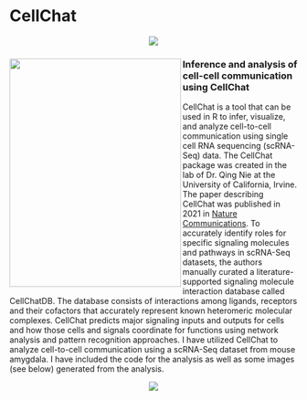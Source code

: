 # CellChat

<p align="center">
<img src="https://github.com/gddalton2003/demo_rep/blob/main/CellChat2.png">  
</p>

<h3><img src="https://github.com/gddalton2003/demo_rep/blob/main/CellChatPaper.png" width="300" height="400" align = "left"> Inference and analysis of cell-cell communication using CellChat </h3>

CellChat is a tool that can be used in R to infer, visualize, and analyze cell-to-cell communication using single cell RNA sequencing (scRNA-Seq) data. The CellChat package was created in the lab of Dr. Qing Nie at the University of California, Irvine. The paper describing CellChat was published in 2021 in [Nature Communications](https://www.nature.com/articles/s41467-021-21246-9). To accurately identify roles for specific signaling molecules and pathways in scRNA-Seq datasets, the authors manually curated a literature-supported signaling molecule interaction database called CellChatDB. The database consists of interactions among ligands, receptors and their cofactors that accurately represent known heteromeric molecular complexes. CellChat predicts major signaling inputs and outputs for cells and how those cells and signals coordinate for functions using network analysis and pattern recognition approaches. I have utilized CellChat to analyze cell-to-cell communication using a scRNA-Seq dataset from mouse amygdala. I have included the code for the analysis as well as some images (see below) generated from the analysis.
















<p align="center">
<img src="https://github.com/gddalton2003/demo_rep/blob/main/CellChat_Our_Lab.jpg">  
</p>
